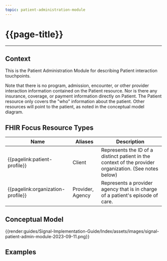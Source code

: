 ```yaml
---
topic: patient-administration-module
---
```


# {{page-title}}

---

## Context
This is the Patient Administration Module for describing Patient interaction touchpoints.

Note that there is no program, admission, encounter, or other provider interaction information contained on the Patient resource.  Nor is there any insurance, coverage, or payment information directly on Patient.  The Patient resource only covers the "who" information about the patient. Other resources will point to the patient, as noted in the conceptual model diagram.

## FHIR Focus Resource Types

| Name                      | Aliases                                   | Description |
| --- | --- | --- |
| {{pagelink:patient-profile}} | Client        | Represents the ID of a distinct patient in the context of the provider organization. (See notes below) |
| {{pagelink:organization-profile}} | Provider, Agency        | Represents a provider agency that is in charge of a patient's episode of care. |


## Conceptual Model

{{render:guides/Signal-Implementation-Guide/Index/assets/images/signal-patient-admin-module-2023-09-11.png}}

## Examples

